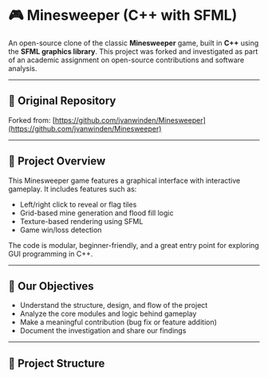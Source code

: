 # 🎮 Minesweeper (C++ with SFML)

An open-source clone of the classic **Minesweeper** game, built in **C++** using the **SFML graphics library**. This project was forked and investigated as part of an academic assignment on open-source contributions and software analysis.

---

## 📌 Original Repository

Forked from: [https://github.com/jvanwinden/Minesweeper](https://github.com/jvanwinden/Minesweeper)

---

## 🧠 Project Overview

This Minesweeper game features a graphical interface with interactive gameplay. It includes features such as:
- Left/right click to reveal or flag tiles
- Grid-based mine generation and flood fill logic
- Texture-based rendering using SFML
- Game win/loss detection

The code is modular, beginner-friendly, and a great entry point for exploring GUI programming in C++.

---

## 🎯 Our Objectives

- Understand the structure, design, and flow of the project
- Analyze the core modules and logic behind gameplay
- Make a meaningful contribution (bug fix or feature addition)
- Document the investigation and share our findings

---

## 🧩 Project Structure





